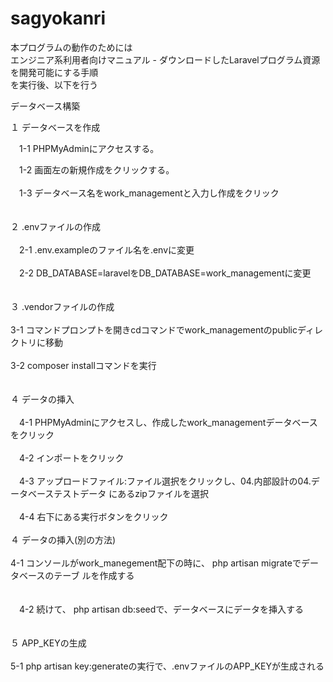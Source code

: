 # sagyokanri

本プログラムの動作のためには<BR>
エンジニア系利用者向けマニュアル - ダウンロードしたLaravelプログラム資源を開発可能にする手順<BR>
を実行後、以下を行う
<P>
データベース構築<BR>
  
１ データベースを作成<BR>
  
　1-1 PHPMyAdminにアクセスする。<BR>
  
　1-2 画面左の新規作成をクリックする。<BR>
  <br>
　1-3 データベース名をwork_managementと入力し作成をクリック<BR>
  <br>
  <br>
２ .envファイルの作成<BR>
  <br>
　2-1 .env.exampleのファイル名を.envに変更<BR>
  <br>
　2-2 DB_DATABASE=laravelをDB_DATABASE=work_managementに変更<BR>
  <br>
  <br>
３ .vendorファイルの作成<BR>
  <br>
  3-1 コマンドプロンプトを開きcdコマンドでwork_managementのpublicディレクトリに移動<BR>
  <br>
  3-2 composer installコマンドを実行<BR>
  <br>
  <br>
４ データの挿入<BR>
  <br>
　4-1 PHPMyAdminにアクセスし、作成したwork_managementデータベースをクリック<BR>
  <br>
　4-2 インポートをクリック<BR>
  <br>
　4-3 アップロードファイル:ファイル選択をクリックし、04.内部設計の04.データベーステストデータ       にあるzipファイルを選択<BR>
  <br>
　4-4 右下にある実行ボタンをクリック
  <br>
  <br>
４ データの挿入(別の方法)<BR>
  <br>
  4-1 コンソールがwork_manegement配下の時に、 php artisan migrateでデータベースのテーブ         ルを作成する<BR>
<br>  
　4-2 続けて、 php artisan db:seedで、データベースにデータを挿入する<BR>
  <br>
<br>
５ APP_KEYの生成
  <br>
  <br>
  5-1 php artisan key:generateの実行で、.envファイルのAPP_KEYが生成される
<br>
